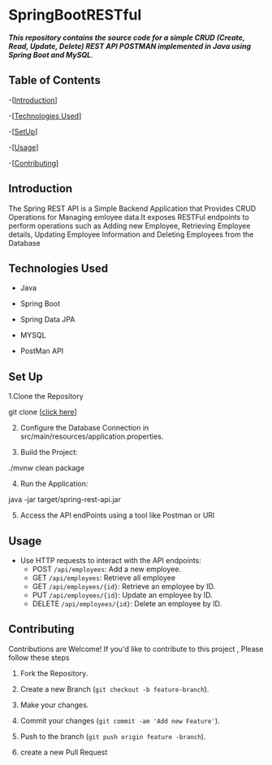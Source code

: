 # SpringBootRESTful

***This repository contains the source code for a simple CRUD (Create, Read, Update, Delete) REST API POSTMAN implemented in Java using Spring Boot and MySQL***.

## Table of Contents

-[[Introduction](Introduction)]

-[[Technologies Used](Technologiesused)]

-[[SetUp](SetUp)]

-[[Usage](Usage)]

-[[Contributing](Contributing)]

## Introduction

The Spring REST API is a  Simple Backend Application that Provides CRUD Operations for Managing emloyee data.It exposes RESTFul endpoints to perform operations such as Adding new Employee, Retrieving Employee details, Updating Employee Information and Deleting Employees from the Database

## Technologies Used

- Java

- Spring Boot

- Spring Data JPA

- MYSQL

- PostMan API

## Set Up

1.Clone the Repository

git clone [[click here](https://github.com/Ksanjeev7/SpringBootRESTful)]

2. Configure the Database  Connection in src/main/resources/application.properties.

3. Build the Project:

./mvnw clean package

4. Run the Application:

java -jar target/spring-rest-api.jar

5. Access  the API endPoints using a tool like Postman or URl

## Usage

- Use HTTP requests to interact with the API endpoints:
   - POST    `/api/employees`:  Add a new employee.
   - GET     `/api/employees`:  Retrieve all employee
   - GET     `/api/employees/{id}`:  Retrieve an employee by ID.
   - PUT     `/api/employees/{id}`:  Update an employee by ID.
   - DELETE  `/api/employees/{id}`:  Delete an employee by ID.

 ## Contributing

Contributions are Welcome! If you'd like to contribute to this project , Please follow these steps

1. Fork the Repository.

2. Create a new Branch (`git checkout -b feature-branch`).

3. Make your changes.

4. Commit your changes (`git commit -am 'Add new Feature'`).

5. Push to the branch (`git push origin feature -branch`).

6. create a new Pull Request 
